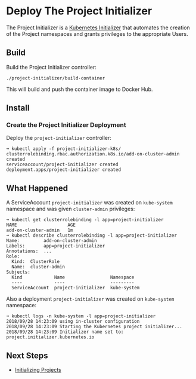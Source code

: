 # Deploy The Project Initializer

The Project Initializer is a [Kubernetes Initializer](https://kubernetes.io/docs/admin/extensible-admission-controllers/#what-are-initializers) that automates the creation of the Project namespaces and grants privileges to the appropriate Users.

## Build

Build the Project Initializer controller:

```shell
./project-initializer/build-container
```

This will build and push the container image to Docker Hub.

## Install

### Create the Project Initializer Deployment

Deploy the `project-initializer` controller:

```shell
➜ kubectl apply -f project-initializer-k8s/
clusterrolebinding.rbac.authorization.k8s.io/add-on-cluster-admin created
serviceaccount/project-initializer created
deployment.apps/project-initializer created
```

## What Happened

A ServiceAccount `project-initializer` was created on `kube-system` namespace and was given `cluster-admin` privileges:

```shell
➜ kubectl get clusterrolebinding -l app=project-initializer
NAME                   AGE
add-on-cluster-admin   1m
➜ kubectl describe clusterrolebinding -l app=project-initializer
Name:         add-on-cluster-admin
Labels:       app=project-initializer
Annotations:  ...
Role:
  Kind:  ClusterRole
  Name:  cluster-admin
Subjects:
  Kind            Name                 Namespace
  ----            ----                 ---------
  ServiceAccount  project-initializer  kube-system
```

Also a deployment `project-initializer` was created on `kube-system` namespace:

```shell
➜ kubectl logs -n kube-system -l app=project-initializer
2018/09/28 14:23:09 using in-cluster configuration
2018/09/28 14:23:09 Starting the Kubernetes project initializer...
2018/09/28 14:23:09 Initializer name set to: project.initializer.kubernetes.io
```

## Next Steps

- [Initializing Projects](./04.initializing-projects.md)
